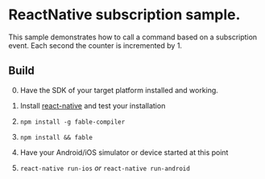 # ReactNative subscription sample.
This sample demonstrates how to call a command based on a subscription event.
Each second the counter is incremented by 1.

## Build
0. Have the SDK of your target platform installed and working.

1. Install [react-native](https://facebook.github.io/react-native/) and test your installation
2. `npm install -g fable-compiler`
3. `npm install && fable`
4. Have your Android/iOS simulator or device started at this point 
5. `react-native run-ios` *or* `react-native run-android` 
